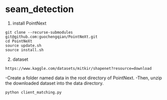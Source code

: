 # seam_detection




1. install PointNext 

```
git clone --recurse-submodules git@github.com:guochengqian/PointNeXt.git
cd PointNeXt
source update.sh
source install.sh
```


2. dataset
```
https://www.kaggle.com/datasets/mitkir/shapenet?resource=download
```

-Create a folder named data in the root directory of PointNext.
-Then, unzip the downloaded dataset into the data directory.



```
python client_matching.py
```


